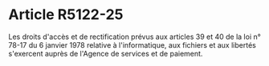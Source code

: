 # Article R5122-25

Les droits d'accès et de rectification prévus aux articles 39 et 40 de la loi n° 78-17 du 6 janvier 1978 relative à l'informatique, aux fichiers et aux libertés s'exercent auprès de l'Agence de services et de paiement.